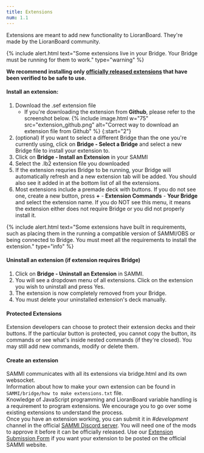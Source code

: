 ```yaml
---
title: Extensions
num: 1.1
---
```


Extensions are meant to add new functionality to LioranBoard. They're made by the LioranBoard community.

{% include alert.html text="Some extensions live in your Bridge. Your Bridge must be running for them to work." type="warning" %} 

**We recommend installing only [officially released extensions](/extensions) that have been verified to be safe to use.**

#### Install an extension:

1. Download the .sef extension file
   - If you're downloading the extension from **Github**, please refer to the screenshot below.
   {% include image.html w="75" src="extension_github.png" alt="Correct way to download an extension file from Github" %}
{:start="2"}
2. (optional) If you want to select a different Bridge than the one you're currently using, click on **Bridge - Select a Bridge** and select a new Bridge file to install your extension to.
2. Click on **Bridge - Install an Extension** in your SAMMI
3. Select the .lb2 extension file you downloaded
4. If the extension requries Bridge to be running, your Bridge will automatically refresh and a new extension tab will be added. You should also see it added in at the bottom list of all the extensions.
6. Most extensions include a premade deck with buttons. If you do not see one, create a new button, press **+** - **Extension Commands** - **Your Bridge** and select the extension name. If you do NOT see this menu, it means the extension either does not require Bridge or you did not properly install it.

{% include alert.html text="Some extensions have built in requirements, such as placing them in the running a compatible version of SAMMI/OBS or being connected to Bridge. You must meet all the requirements to install the extension." type="info" %} 

#### Uninstall an extension (if extension requires Bridge)
1. Click on **Bridge - Uninstall an Extension** in SAMMI.
2. You will see a dropdown menu of all extensions. Click on the extension you wish to uninstall and press Yes.
3. The extension is now completely removed from your Bridge. 
4. You must delete your uninstalled extension's deck manually.

#### Protected Extensions
Extension developers can choose to protect their extension decks and their buttons. If the particular button is protected, you cannot copy the button, its commands or see what's inside nested commands (if they're closed). You may still add new commands, modify or delete them.

#### Create an extension
SAMMI communicates with all its extensions via bridge.html and its own websocket.\
Information about how to make your own extension can be found in `SAMMI/bridge/how to make extensions.txt` file.\
Knowledge of JavaScript programming and LioranBoard variable handling is a requirement to program extensions.  We encourage you to go over some existing extensions to understand the process.\
Once you have an extension working, you can submit it in *#development* channel in the official [SAMMI Discord server](https://discord.gg/dXez8Zh). You will need one of the mods to approve it before it can be officially released. Use our [Extension Submission Form](https://sammi.solutions/extensions/submit) if you want your extension to be posted on the official SAMMI website. 
